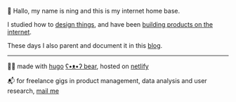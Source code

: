 🍵 Hallo, my name is ning and this is my internet home base.



I studied how to [design things][old-portfolio-url], and have been [building products on the internet][linkedin-url].

These days I also parent and document it in this [blog][blog-url].

---

🐻‍❄️ made with [hugo][hugo-url] [ʕ•ᴥ•ʔ bear][hugo-bear-url], hosted on [netlify][netlify-url]

📬 for freelance gigs in product management, data analysis and user research, [mail me](mailto:ninginthenetherlands@gmail.com)


[old-portfolio-url]: https://cargocollective.com/ningxxu/
[linkedin-url]: https://www.linkedin.com/in/ningxxu/
[blog-url]: /blog/
[hugo-url]: https://gohugo.io/
[hugo-bear-url]: https://github.com/janraasch/hugo-bearblog/
[netlify-url]: https://www.netlify.com/